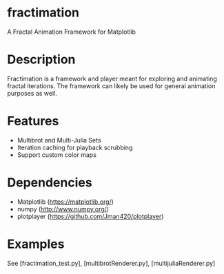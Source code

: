 # fractimation
A Fractal Animation Framework for Matplotlib

# Description
Fractimation is a framework and player meant for exploring and animating fractal iterations.
The framework can likely be used for general animation purposes as well.

# Features
- Multibrot and Multi-Julia Sets
- Iteration caching for playback scrubbing
- Support custom color maps

# Dependencies
- Matplotlib (https://matplotlib.org/)
- numpy (http://www.numpy.org/)
- plotplayer (https://github.com/Jman420/plotplayer)

# Examples
See [fractimation_test.py], [multibrotRenderer.py], [multijuliaRenderer.py]